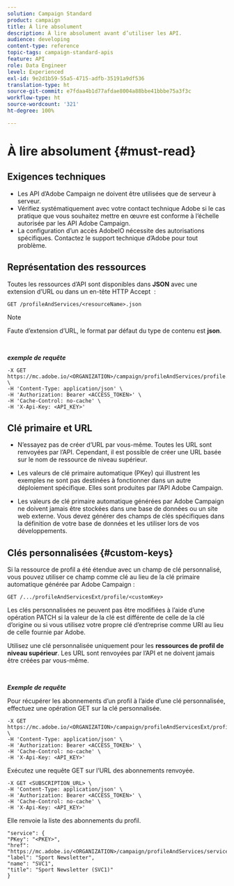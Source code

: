 ```yaml
---
solution: Campaign Standard
product: campaign
title: À lire absolument
description: À lire absolument avant d’utiliser les API.
audience: developing
content-type: reference
topic-tags: campaign-standard-apis
feature: API
role: Data Engineer
level: Experienced
exl-id: 9e2d1b59-55a5-4715-adfb-35191a9df536
translation-type: ht
source-git-commit: e7fdaa4b1d77afdae8004a88bbe41bbbe75a3f3c
workflow-type: ht
source-wordcount: '321'
ht-degree: 100%

---
```


# À lire absolument {#must-read}

## Exigences techniques

* Les API d’Adobe Campaign ne doivent être utilisées que de serveur à serveur.
* Vérifiez systématiquement avec votre contact technique Adobe si le cas pratique que vous souhaitez mettre en œuvre est conforme à l’échelle autorisée par les API Adobe Campaign.
* La configuration d’un accès AdobeIO nécessite des autorisations spécifiques. Contactez le support technique d’Adobe pour tout problème.

## Représentation des ressources

Toutes les ressources d’API sont disponibles dans **JSON** avec une extension d’URL ou dans un en-tête HTTP Accept  :

`GET /profileAndServices/<resourceName>.json`

>[!NOTE]
>
>Faute d’extension d’URL, le format par défaut du type de contenu est **json**.

<br/>

***exemple de requête***

```
-X GET https://mc.adobe.io/<ORGANIZATION>/campaign/profileAndServices/profile.json \
-H 'Content-Type: application/json' \
-H 'Authorization: Bearer <ACCESS_TOKEN>' \
-H 'Cache-Control: no-cache' \
-H 'X-Api-Key: <API_KEY>'
```

## Clé primaire et URL

* N’essayez pas de créer d’URL par vous-même. Toutes les URL sont renvoyées par l’API. Cependant, il est possible de créer une URL basée sur le nom de ressource de niveau supérieur.

* Les valeurs de clé primaire automatique (PKey) qui illustrent les exemples ne sont pas destinées à fonctionner dans un autre déploiement spécifique. Elles sont produites par l’API Adobe Campaign.

* Les valeurs de clé primaire automatique générées par Adobe Campaign ne doivent jamais être stockées dans une base de données ou un site web externe. Vous devez générer des champs de clés spécifiques dans la définition de votre base de données et les utiliser lors de vos développements.

## Clés personnalisées {#custom-keys}

Si la ressource de profil a été étendue avec un champ de clé personnalisé, vous pouvez utiliser ce champ comme clé au lieu de la clé primaire automatique générée par Adobe Campaign :

`GET /.../profileAndServicesExt/profile/<customKey>`

Les clés personnalisées ne peuvent pas être modifiées à l’aide d’une opération PATCH si la valeur de la clé est différente de celle de la clé d’origine ou si vous utilisez votre propre clé d’entreprise comme URI au lieu de celle fournie par Adobe.

Utilisez une clé personnalisée uniquement pour les **ressources de profil de niveau supérieur**. Les URL sont renvoyées par l’API et ne doivent jamais être créées par vous-même.

<br/>

***Exemple de requête***

Pour récupérer les abonnements d’un profil à l’aide d’une clé personnalisée, effectuez une opération GET sur la clé personnalisée.

```
-X GET https://mc.adobe.io/<ORGANIZATION>/campaign/profileAndServicesExt/profile/<customKey> \
-H 'Content-Type: application/json' \
-H 'Authorization: Bearer <ACCESS_TOKEN>' \
-H 'Cache-Control: no-cache' \
-H 'X-Api-Key: <API_KEY>'
```

Exécutez une requête GET sur l’URL des abonnements renvoyée.

```
-X GET <SUBSCRIPTION_URL> \
-H 'Content-Type: application/json' \
-H 'Authorization: Bearer <ACCESS_TOKEN>' \
-H 'Cache-Control: no-cache' \
-H 'X-Api-Key: <API_KEY>'
```

Elle renvoie la liste des abonnements du profil.

```
"service": {
"PKey": "<PKEY>",
"href": "https://mc.adobe.io/<ORGANIZATION>/campaign/profileAndServices/service/<PKEY>",
"label": "Sport Newsletter",
"name": "SVC1",
"title": "Sport Newsletter (SVC1)"
}
```
